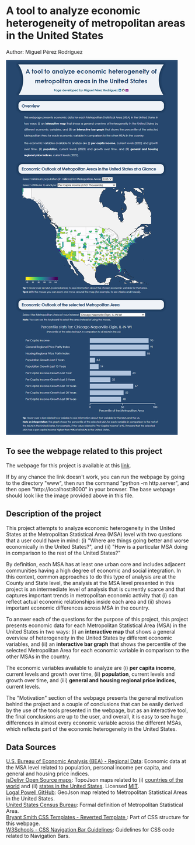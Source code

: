 # A tool to analyze economic heterogeneity of metropolitan areas in the United States

Author: Miguel Pérez Rodríguez

![](/embedded_screenshot.png?raw=true "")

## To see the webpage related to this project

The webpage for this project is available at this [link](https://heterogeneitymsaunitedstates.netlify.app/).

If by any chance the link doesn't work, you can run the webpage by going to
the directory "www", then run the command "python -m http.server", and then open 
"http://localhost:8000" in your browser. The base webpage should look 
like the image provided above in this file.

## Description of the project

This project attempts to analyze economic heterogeneity in the United 
States at the Metropolitan Statistical Area (MSA) level with two 
questions that a user could have in mind: (i) "Where are things going better 
and worse economically in the United States?", and (ii) 
"How is a particular MSA doing in comparison to the rest of the United States?"

By definition, each MSA has at least one urban core and includes
adjacent communities having a high degree of economic and social integration.
In this context, common approaches to do this type of analysis are at the County and 
State level, the analysis at the MSA level presented in this project is an intermediate 
level of analysis that is currently scarce and that captures important trends 
in metropolitan economic activity that (i) can reflect actual economic 
relationships inside each area and (ii) shows important economic 
differences across MSA in the country.

To answer each of the questions for the purpose of this project, this project 
presents economic data for each Metropolitan Statistical Area (MSA) in the 
United States in two ways: (i) an <strong>interactive map</strong> 
that shows a general overview of heterogeneity in the United States by different 
economic variables, and (ii) an <strong>interactive bar graph</strong> 
that shows the percentile of the selected Metropolitan Area for each economic 
variable in comparison to the other MSAs in the country.

The economic variables available to analyze are (i) <strong>per capita 
income</strong>, current levels and growth over time, (ii) 
<strong>population</strong>, current levels and growth over time, and (iii) 
<strong>general and housing regional price indices</strong>, current levels.

The "Motivation" section of the webpage presents the general motivation 
behind the project and a couple of conclusions that can be easily
derived by the use of the tools presented in the webpage, but
as an interactive tool, the final conclusions are up to the user, and overall, it is
easy to see huge differences in almost every economic variable across the different MSAs,
which reflects part of the economic heterogeneity in the United States.

## Data Sources

<a href="https://apps.bea.gov/itable/?ReqID=70&step=1&_gl=1*1hajvqr*_ga*NDk0MDAwMTYxLjE3MzI5MDY3NzA.*_ga_J4698JNNFT*MTczMzcwMTUzNS42LjEuMTczMzcwMTc0MC41MS4wLjA.">
U.S. Bureau of Economic Analysis (BEA) - Regional Data</a>: 
Economic data at the MSA level related to population, personal income per capita, 
and general and housing price indices.
<br>

<a href="https://www.jsdelivr.com">
jsDelivr Open Source maps</a>: 
TopoJson maps related to (i) 
<a href = "https://www.jsdelivr.com/package/npm/world-atlas">countries of the world</a> 
and (ii) <a href = "https://www.jsdelivr.com/package/npm/us-atlas">
states in the United States</a>.
Licensed <a href = "https://github.com/jsdelivr/jsdelivr/blob/master/LICENSE.md">MIT</a>.
<br>

<a href="https://github.com/loganpowell/census-geojson/tree/master/GeoJSON/20m/2021">
Logal Powell GitHub</a>: 
GeoJson map related to Metropolitan Statistical Areas in the United States.
<br>

<a href="https://www.census.gov/programs-surveys/metro-micro/about.html">
United States Census Bureau</a>: 
Formal definition of Metropolitan Statistical Area.
<br>

<a href="https://www.bryantsmith.com/template/">
Bryant Smith CSS Templates - Reverted Template </a>: 
Part of CSS structure for this webpage.
<br>

<a href="https://www.w3schools.com/css/css_navbar_horizontal.asp">
W3Schools - CSS Navigation Bar Guidelines</a>: 
Guidelines for CSS code related to Navigation Bars.
<br>
